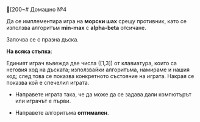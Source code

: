 [200~# Домашно №4

Да се имплементира игра на **морски шах** срещу противник, като се използва алгоритъм **min-max** с **alpha-beta** отсичане.

Започва се с празна дъска.

**На всяка стъпка**:

Единият играч въвежда две числа ([1,3]) от клавиатура, които са неговия ход на дъската;
използвайки алгоритъма, намираме и нашия ход;
след това се показва конкретното състояние на играта.
Накрая се показва кой е спечелил играта.

* Направете играта така, че да може да се задава дали компютърът или играчът е първи.

* Направете алгоритъма **оптимален**.
